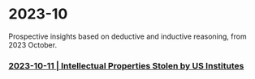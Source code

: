 # 2023-10
Prospective insights based on deductive and inductive reasoning, from 2023 October.

### [2023-10-11 | Intellectual Properties Stolen by US Institutes ](https://github.com/true-foresight/2023-10/blob/main/11.md#intellectual-properties-stolen-by-us-institutes)

